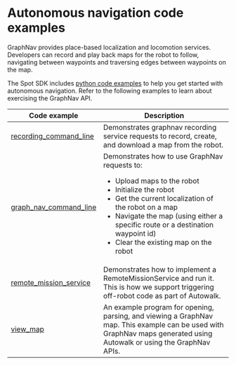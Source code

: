<!--
Copyright (c) 2021 Boston Dynamics, Inc.  All rights reserved.

Downloading, reproducing, distributing or otherwise using the SDK Software
is subject to the terms and conditions of the Boston Dynamics Software
Development Kit License (20191101-BDSDK-SL).
-->

# Autonomous navigation code examples

GraphNav provides place-based localization and locomotion services. Developers can record and play back maps for the robot to follow, navigating between waypoints and traversing edges between waypoints on the map.

The Spot SDK includes [python code examples](../../../python/examples/README.md) to help you get started with autonomous navigation. Refer to the following examples to learn about exercising the GraphNav API.

| Code example | Description                                   |
| ------------ | --------------------------------------------- |
| [recording_command_line](../../../python/examples/graph_nav_command_line/README.md) |	Demonstrates graphnav recording service requests to record, create, and download a map from the robot. |
| [graph_nav_command_line](../../../python/examples/graph_nav_command_line/README.md) |	Demonstrates how to use GraphNav requests to: <ul><li>Upload maps to the robot<li>Initialize the robot<li>Get the current localization of the robot on a map<li>Navigate the map (using either a specific route or a destination waypoint id)<li>Clear the existing map on the robot</ul> |
| [remote_mission_service](../../../python/examples/remote_mission_service/README.md) |	Demonstrates how to implement a RemoteMissionService and run it. This is how we support triggering off-robot code as part of Autowalk. |
| [view_map](../../../python/examples/graph_nav_view_map/README.md) |	An example program for opening, parsing, and viewing a GraphNav map. This example can be used with GraphNav maps generated using Autowalk or using the GraphNav APIs. |


<!--- image and page reference link definitions --->
[autonomous-top]: Readme.md "Spot SDK: Autonomy, GraphNav, and Missions"
[code-examples]: autonomous_navigation_code_examples.md "Autonomous navigation code examples"
[components]: components_of_autonomous_navigation.md "Components of autonomous navigation"
[typical]: typical_autonomous_navigation_use_case.md "Typical autonomous navigation use cases"
[autonomous-services]: autonomous_navigation_services.md "Autonomous navigation services"
[service]: graphnav_service.md "GraphNav service"
[map-structure]: graphnav_map_structure.md "GraphNav map structure"
[initialization]: initialization.md "Initialization"
[localization]: localization.md "Localization"
[locomotion]: graphnav_and_robot_locomotion.md "GraphNav and robot locomotion"
[missions]: missions_service.md "Missions service"

